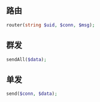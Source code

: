 ## 路由
```php
router(string $uid, $conn, $msg);
```

## 群发
```php
sendAll($data);
```

## 单发
```php
send($conn, $data);
```